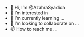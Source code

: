 - 👋 Hi, I’m @AzahraSyadida
- 👀 I’m interested in 
- 🌱 I’m currently learning ...
- 💞️ I’m looking to collaborate on ...
- 📫 How to reach me ...

<!---
AzahraSyadida/AzahraSyadida is a ✨ special ✨ repository because its `README.md` (this file) appears on your GitHub profile.
You can click the Preview link to take a look at your changes.
--->
